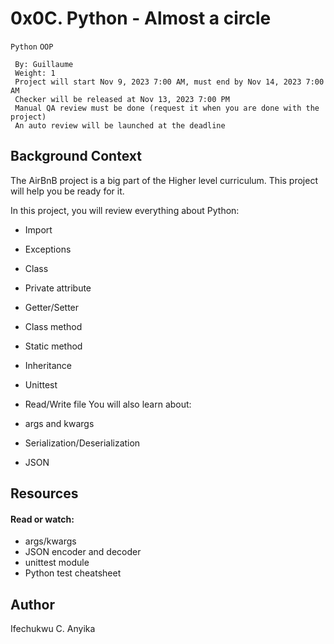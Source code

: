 # 0x0C. Python - Almost a circle
  `Python` `OOP`
```
 By: Guillaume
 Weight: 1
 Project will start Nov 9, 2023 7:00 AM, must end by Nov 14, 2023 7:00 AM
 Checker will be released at Nov 13, 2023 7:00 PM
 Manual QA review must be done (request it when you are done with the project)
 An auto review will be launched at the deadline
```
## Background Context
The AirBnB project is a big part of the Higher level curriculum. This project will help you be ready for it.

In this project, you will review everything about Python:

* Import
* Exceptions
* Class
* Private attribute
* Getter/Setter
* Class method
* Static method
* Inheritance
* Unittest
* Read/Write file
You will also learn about:

* args and kwargs
* Serialization/Deserialization
* JSON
## Resources
#### Read or watch:

* args/kwargs
* JSON encoder and decoder
* unittest module
* Python test cheatsheet

## Author
Ifechukwu C. Anyika
